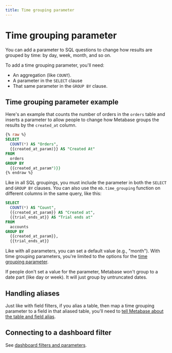 ```yaml
---
title: Time grouping parameter
---
```


# Time grouping parameter

You can add a parameter to SQL questions to change how results are grouped by time: by day, week, month, and so on.

To add a time grouping parameter, you'll need:

- An aggregation (like `COUNT`).
- A parameter in the `SELECT` clause
- That same parameter in the `GROUP BY` clause.

## Time grouping parameter example

Here's an example that counts the number of orders in the `orders` table and inserts a parameter to allow people to change how Metabase groups the results by the `created_at` column.

```sql
{% raw %}
SELECT
  COUNT(*) AS "Orders",
  {{created_at_param)}} AS "Created At"
FROM
  orders
GROUP BY
  {{created_at_param")}}
{% endraw %}
```

Like in all SQL groupings, you must include the parameter in both the `SELECT` and `GROUP BY` clauses. You can also use the `mb.time_grouping` function on different columns in the same query, like this:

```sql
SELECT
  COUNT(*) AS "Count",
  {{created_at_param}} AS "Created at",
  {{trial_ends_at}} AS "Trial ends at"
FROM
  accounts
GROUP BY
  {{created_at_param}},
  {{trial_ends_at}}
```

Like with all parameters, you can set a default value (e.g., "month"). With time grouping parameters, you're limited to the options for the [time grouping parameter](../../dashboards/filters.md#time-grouping-parameter).

If people don't set a value for the parameter, Metabase won't group to a date part (like day or week). It will just group by untruncated dates.

## Handling aliases

Just like with field filters, if you alias a table, then map a time grouping parameter to a field in that aliased table, you'll need to [tell Metabase about the table and field alias](./field-filters.md#specifying-the-table-and-field-alias).

## Connecting to a dashboard filter

See [dashboard filters and parameters](../../dashboards/filters.md).
